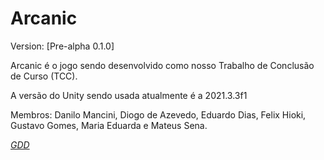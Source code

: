 # Arcanic

Version: [Pre-alpha 0.1.0]

Arcanic é o jogo sendo desenvolvido como nosso Trabalho de Conclusão de Curso (TCC).

A versão do Unity sendo usada atualmente é a 2021.3.3f1

Membros: Danilo Mancini, Diogo de Azevedo, Eduardo Dias, Felix Hioki, Gustavo Gomes, Maria Eduarda e Mateus Sena.

[*GDD*](https://docs.google.com/document/d/1ecWXxq0F2T6H8f7QlhAJWdVMxCd3cVlwd0Wg-ISU3Ng/edit?usp=sharing)


